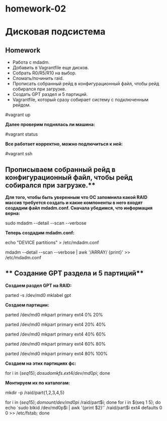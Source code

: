 # homework-02
# **Дисковая подсистема**

## **Homework**

- Работа с mdadm.
- Добавить в Vagrantfile еще дисков.
- Собрать R0/R5/R10 на выбор.
- Сломать/починить raid.
- Прописать собранный рейд в конфигурационный файл, чтобы рейд собирался при загрузке.
- Создать GPT раздел и 5 партиций.
- Vagrantfile, который сразу собирает систему с подключенным рейдом.

#vagrant up


**Далее проверим поднялась ли машина:**

#vagrant status

**Все работает корректно, можно подлючиться к ней:**

#vagrant ssh

## Прописываем собранный рейд в конфигурационный файл, чтобы рейд собирался при загрузке.**

**Для того, чтобы быть уверенным что ОС запомнила какой RAID массив требуется создать и какие компоненты в него входят создадим файл mdadm.conf.
Сначала убедимся, что информация верна:**

sudo mdadm --detail --scan --verbose

**Теперь создадим mdadm.conf:**

echo "DEVICE partitions" > /etc/mdadm.conf

mdadm --detail --scan --verbose | awk '/ARRAY/ {print}' >> /etc/mdadm.conf

## ** Создание GPT раздела и 5 партиций**

**Создаем раздел GPT на RAID:**

parted -s /dev/md0 mklabel gpt


**Создаем партиции:**

parted /dev/md0 mkpart primary ext4 0% 20%

parted /dev/md0 mkpart primary ext4 20% 40%

parted /dev/md0 mkpart primary ext4 40% 60%

parted /dev/md0 mkpart primary ext4 60% 80%

parted /dev/md0 mkpart primary ext4 80% 100%


**Создаем на этих партициях фс:**

for i in $(seq 1 5); do sudo mkfs.ext4 /dev/md0p$i; done


**Монтируем их по каталогам:**

mkdir -p /raid/part{1,2,3,4,5}

for i in $(seq 1 5); do mount /dev/md0p$i /raid/part$i; done
for i in $(seq 1 5); do echo `sudo blkid /dev/md0p$i | awk '{print $2}'` /raid/part$i ext4 defaults 0 0 >> /etc/fstab; done
